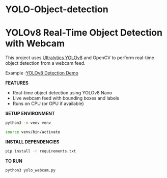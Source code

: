 # YOLO-Object-detection

# YOLOv8 Real-Time Object Detection with Webcam

This project uses [Ultralytics YOLOv8](https://github.com/ultralytics/ultralytics) and OpenCV to perform real-time object detection from a webcam feed.

Example :[YOLOv8 Detection Demo](https://github.com/ultralytics/assets/raw/main/yolov8/example-output.jpg)

**FEATURES**

- Real-time object detection using YOLOv8 Nano 
- Live webcam feed with bounding boxes and labels
- Runs on CPU (or GPU if available)

**SETUP ENVIRONMENT**

```bash
python3 -m venv venv
```

```bash
source venv/bin/activate
```

**INSTALL DEPENDENCIES**

```bash
pip install -r requirements.txt
```

**TO RUN**

```bash
python3 yolo_webcam.py
```

